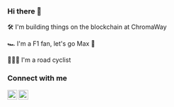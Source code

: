 ### Hi there 👋

🛠 I'm building things on the blockchain at ChromaWay

🏎 I'm a F1 fan, let's go Max 🏁

🚴🏼‍♂️ I'm a road cyclist

### Connect with me
[<img align="left" alt="snieking | Twitter" width="22px" src="https://cdn.jsdelivr.net/npm/simple-icons@v3/icons/twitter.svg" />][twitter]
[<img align="left" alt="viktorplane | LinkedIn" width="22px" src="https://cdn.jsdelivr.net/npm/simple-icons@v3/icons/linkedin.svg" />][linkedin]

[twitter]: https://twitter.com/snieking
[linkedin]: https://linkedin.com/in/viktorplane